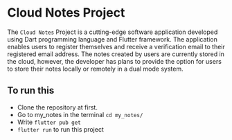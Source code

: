 # Cloud Notes Project

The `Cloud Notes` Project is a cutting-edge software application developed using Dart programming language and Flutter framework. The application enables users to register themselves and receive a verification email to their registered email address. The notes created by users are currently stored in the cloud, however, the developer has plans to provide the option for users to store their notes locally or remotely in a dual mode system.

## To run this

* Clone the repository at first.
* Go to my_notes in the terminal `cd my_notes/`
* Write `flutter pub get`
* `flutter run` to run this project
